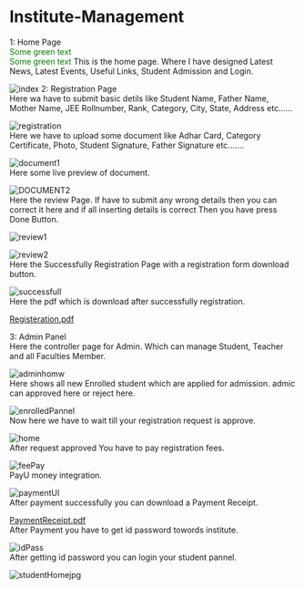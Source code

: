 # Institute-Management
1: Home Page  <br />
<font color="green"> Some green text </font>  
<span style="color: green"> Some green text </span>
   This is the home page. Where I have designed Latest News, Latest Events, Useful Links, Student Admission and Login.<br />
   
   
![index](https://user-images.githubusercontent.com/75820747/150767663-086f14a7-78ff-47c2-a892-7af4ce616135.jpg)
2: Registration Page <br />
   Here wa have to submit basic detils like Student Name, Father Name, Mother Name, JEE Rollnumber, Rank, Category, City, State, Address etc......<br />
   
   
![registration](https://user-images.githubusercontent.com/75820747/150767729-40fa63d4-3bd9-4695-8fff-b48142ca3df2.jpg)<br />
  Here we have to upload some document like Adhar Card, Category Certificate, Photo, Student Signature, Father Signature etc.......<br />
  
  
![document1](https://user-images.githubusercontent.com/75820747/150767752-14b00671-bc47-4541-b8c3-46fa9e7fdc7d.jpg)<br />
  Here some live preview of document.  <br />
  
![DOCUMENT2](https://user-images.githubusercontent.com/75820747/150767788-e5191651-b395-44d7-9eb5-9bba1c3a2498.jpg)<br />
  Here the review Page. If have to submit any wrong details then you can correct it here and if all inserting details is correct Then you have press Done Button.<br />

![review1](https://user-images.githubusercontent.com/75820747/150768416-773e8f90-523f-4e4e-911f-0959b84f3676.jpg)<br />

![review2](https://user-images.githubusercontent.com/75820747/150768439-8b311c31-faa1-46fe-aa59-e88bdabc993c.jpg)<br />
  Here the Successfully Registration Page with a registration form download button. <br />
  
  
![successfull](https://user-images.githubusercontent.com/75820747/150767843-b7bd4d28-7c51-44c1-917e-5b11c13680fa.jpg)<br />
  Here the pdf which is download after successfully registration.<br />
  
[Registeration.pdf](https://github.com/aruvishalpatel/Institute-Management/files/7924847/Registeration.pdf)<br />

3: Admin Panel<br />
  Here the controller page for Admin. Which can manage Student, Teacher and all Faculties Member.<br />
  
  
![adminhomw](https://user-images.githubusercontent.com/75820747/150768761-bfc86d93-d82a-4c37-90b1-dafb94b55687.jpg)<br />
  Here shows all new Enrolled student which are applied for admission. admic can approved here or reject here.<br />
  
  
![enrolledPannel](https://user-images.githubusercontent.com/75820747/150768574-77bb4109-8bc6-4f35-b3c4-5bf0bf0b82e4.jpg)<br />
  Now here we have to wait till your registration request is approve.<br />
  

![home](https://user-images.githubusercontent.com/75820747/150768331-63645c16-4826-4a79-bd41-382ebf9c4fd7.jpg)<br />
  After request approved You have to pay registration fees.<br />
  
  
![feePay](https://user-images.githubusercontent.com/75820747/150768583-0da06ebc-57f0-478d-b42d-ae9731dc0ba9.jpg)<br />
  PayU money integration.<br />
  
  
![paymentUI](https://user-images.githubusercontent.com/75820747/150768802-5bf5328a-f8bc-4e01-afbe-74f1edd392e9.jpg)<br />
  After payment successfully you can download a Payment Receipt.<br />
  
  
[PaymentReceipt.pdf](https://github.com/aruvishalpatel/Institute-Management/files/7924886/PaymentReceipt.pdf)<br />
  After Payment you have to get id password towords institute.<br />


![idPass](https://user-images.githubusercontent.com/75820747/150768612-ac45812c-effc-480c-8c0e-48c03625432e.jpg)<br />
  After getting id password you can login your student pannel.<br />
  

![studentHomejpg](https://user-images.githubusercontent.com/75820747/150768871-080007cf-89dc-42cb-af70-3f95f49bf20c.jpg)<br />

